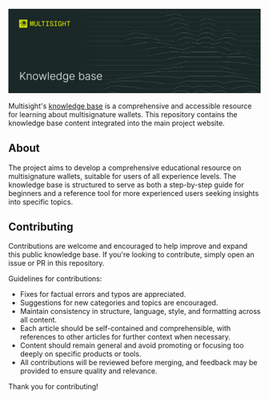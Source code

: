 ![Repository header image](/.readme/repo-header.png)

Multisight's <a href="https://multisight.app/knowledge-base" target="_blank">knowledge base</a> is a comprehensive and accessible resource for learning about multisignature wallets. This repository contains the knowledge base content integrated into the main project website.

## About

The project aims to develop a comprehensive educational resource on multisignature wallets, suitable for users of all experience levels. The knowledge base is structured to serve as both a step-by-step guide for beginners and a reference tool for more experienced users seeking insights into specific topics.

## Contributing

Contributions are welcome and encouraged to help improve and expand this public knowledge base. If you're looking to contribute, simply open an issue or PR in this repository.

Guidelines for contributions:

- Fixes for factual errors and typos are appreciated.
- Suggestions for new categories and topics are encouraged.
- Maintain consistency in structure, language, style, and formatting across all content.
- Each article should be self-contained and comprehensible, with references to other articles for further context when necessary.
- Content should remain general and avoid promoting or focusing too deeply on specific products or tools.
- All contributions will be reviewed before merging, and feedback may be provided to ensure quality and relevance.

Thank you for contributing!
